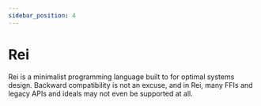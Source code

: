 ```yaml
---
sidebar_position: 4
---
```


# Rei

Rei is a minimalist programming language built to for optimal systems design. Backward compatibility is not an excuse, and in Rei, many FFIs and legacy APIs and ideals may not even be supported at all.
